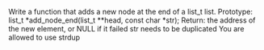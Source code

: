 Write a function that adds a new node at the end of a list_t list. Prototype: list_t *add_node_end(list_t **head, const char *str);
Return: the address of the new element, or NULL if it failed str needs to be duplicated You are allowed to use strdup
